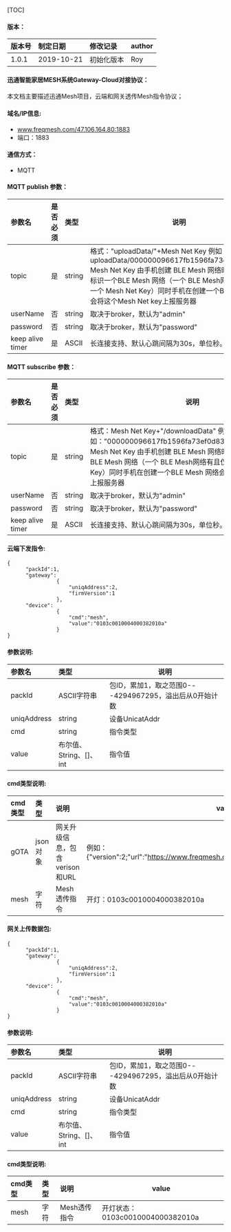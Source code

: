 [TOC]
#### 版本：

|版本号|制定日期|修改记录|author|
|:----    |:---|:----- |-----   |
|1.0.1|2019-10-21|初始化版本|Roy|

#### 迅通智能家居MESH系统Gateway-Cloud对接协议：

本文档主要描述迅通Mesh项目，云端和网关透传Mesh指令协议；


#### 域名/IP信息:

- www.freqmesh.com/47.106.164.80:1883
-  端口：1883

#### 通信方式：

- MQTT

#### MQTT publish 参数：

|参数名|是否必须|类型|说明|
|:----    |:---|:----- |-----   |
|topic |是  |string |格式："uploadData/"+Mesh Net Key   例如：" uploadData/000000096617fb1596fa73ef0d83504b" <Br>Mesh Net Key 由手机创建 BLE Mesh 网络时生成，用于标识一个BLE Mesh 网络（一个 BLE Mesh网络有且仅有一个 Mesh Net Key）同时手机在创建一个BLE Mesh 网络会将这个Mesh Net key上报服务器|
|userName |否  |string | 取决于broker，默认为"admin"  |
|password  |否  |string | 取决于broker，默认为"password"  |
|keep alive timer  |是  |ASCII | 长连接支持、默认心跳间隔为30s，单位秒。  |

#### MQTT subscribe 参数：

|参数名|是否必须|类型|说明|
|:----    |:---|:----- |-----   |
|topic |是  |string |格式：Mesh Net Key+"/downloadData" 例如："000000096617fb1596fa73ef0d83504b/downloadData" <Br>Mesh Net Key 由手机创建 BLE Mesh 网络时生成，用于标识一个BLE Mesh 网络（一个 BLE Mesh网络有且仅有一个 Mesh Net Key）同时手机在创建一个BLE Mesh 网络会将这个Mesh Net key上报服务器|
|userName |否  |string | 取决于broker，默认为"admin"  |
|password  |否  |string | 取决于broker，默认为"password"  |
|keep alive timer  |是  |ASCII | 长连接支持、默认心跳间隔为30s，单位秒。  |

#### 云端下发指令:

```
{
      "packId":1,     
      "gateway":
				{
					"uniqAddress":2,
					"firmVersion":1
				},
      "device":
				{
					"cmd":"mesh",
					"value":"0103c0010004000382010a"
				}
}
```
#### 参数说明:

|参数名|类型|说明|
|:-----  |:-----|-----                           |
|packId | ASCII字符串  |包ID，累加1，取之范围0---4294967295，溢出后从0开始计数 |
|uniqAddress | string  |设备UnicatAddr |
|cmd | string  | 指令类型|
|value |布尔值、String、[]、int   | 指令值|

#### cmd类型说明:
|cmd类型|类型|说明|value|
|:-----  |:-----|:-----|-----
|gOTA| json对象| 网关升级信息，包含verison和URL|例如：{"version":2;"url":"https://www.freqmesh.com/package/smart_home_gateway_2.bin"}|
|mesh| 字符|Mesh透传指令|开灯：0103c0010004000382010a|


#### 网关上传数据包:

```
{
      "packId":1,
      "gateway":
				{
					"uniqAddress":2,
					"firmVersion":1
				},
      "device":
				{
					"cmd":"mesh",
					"value":"0103c0010004000382010a"
				}
}
```
#### 参数说明:

|参数名|类型|说明|
|:-----  |:-----|-----                           |
|packId | ASCII字符串  |包ID，累加1，取之范围0---4294967295，溢出后从0开始计数 |
|uniqAddress | string  |设备UnicatAddr |
|cmd | string  | 指令类型|
|value |布尔值、String、[]、int   | 指令值|

#### cmd类型说明:
|cmd类型|类型|说明|value|
|:-----  |:-----|:-----|-----
|mesh| 字符|Mesh透传指令|开灯状态：0103c0010004000382010a|
